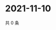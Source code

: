 # 2021-11-10

共 0 条

<!-- BEGIN WEIBO -->
<!-- 最后更新时间 Wed Nov 10 2021 21:18:27 GMT+0800 (China Standard Time) -->

<!-- END WEIBO -->
